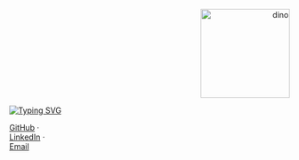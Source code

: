 <!-- Banner or floating dino on the side -->
<p align="right">
  <img src="assets/dino.gif" alt="dino" width="160">
</p>

<a href="https://git.io/typing-svg"><img src="https://readme-typing-svg.demolab.com?font=Fira+Code&size=15&duration=1500&pause=&color=ABF711&center=true&vCenter=true&multiline=true&repeat=false&width=600&height=300&lines=Nice+to+meet+ya%2C+I'm+Hau!;My+passions+are+AI%2FML+and+Security.;I%E2%80%99m+working+to+build+a+career+at+the+intersection+of+these+fields.++;Right+now%2C+my+happiness+lies+in+committing+;to+what+I%E2%80%99m+truly+passionate+about+!" alt="Typing SVG" /></a>

[GitHub](https://github.com/haubelerche) ·  
[LinkedIn](https://www.linkedin.com/in/thanh-hau-luong-6b0023254/) ·  
[Email](mailto:luonghau2909@gmail.com)
